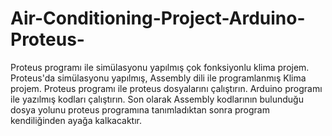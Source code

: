 # Air-Conditioning-Project-Arduino-Proteus-
Proteus programı ile  simülasyonu yapılmış çok fonksiyonlu klima projem.
Proteus'da simülasyonu yapılmış, Assembly dili ile programlanmış Klima projem.
Proteus programı ile proteus dosyalarını çalıştırın.
Arduino programı ile yazılmış kodları çalıştırın.
Son olarak Assembly kodlarının bulunduğu dosya yolunu proteus programına tanımladıktan sonra program kendiliğinden ayağa kalkacaktır.
